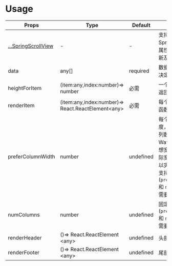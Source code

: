 # Usage

Props  |  Type  |  Default  |  Description  
---- | ------ | --------- | --------
[...SpringScrollView](https://bolan9999.github.io/react-native-spring-scrollview/#/) | - | - | 支持几乎所有SpringScrollView的属性（包含自定义刷新及自定义加载）。
data | any[] | required | 数据源，数组的个数决定了Item的数量
heightForItem | (item:any,index:number)=> number | 必需 | 一个高度函数，用以返回每个Item的高度
renderItem | (item:any,index:number)=> React.ReactElement&lt;any> | 必需 | 每个Item的render函数
preferColumnWidth | number | undefined | 每个Item的理想宽度， 它会影响实际列数，实际列数等于WaterfallList除以理想宽度向下取整，实际宽度是组件宽度除以实际列数（目前只支持等宽的Item）.(`preferColumnWidth` 和 `numColumns` 至少需要指定一个. )
numColumns | number | undefined | 固定列数. (`preferColumnWidth` 和 `numColumns` 至少需要指定一个. )
renderHeader | ()=> React.ReactElement &lt;any> | undefined | 头部组件函数
renderFooter | ()=> React.ReactElement &lt;any> | undefined | 尾部组件函数

